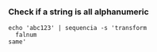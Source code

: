 ### Check if a string is all alphanumeric
```shell
echo 'abc123' | sequencia -s 'transform
  falnum
same'
```

